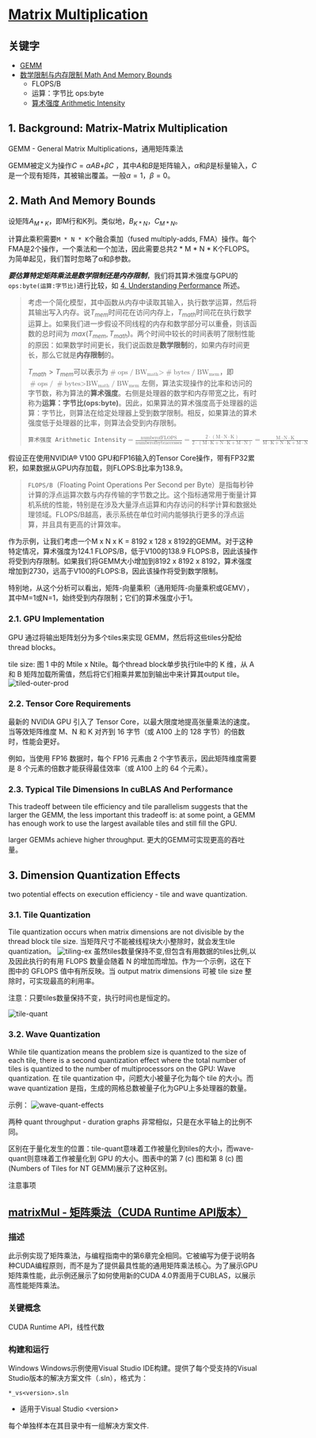 # [Matrix Multiplication](https://docs.nvidia.com/deeplearning/performance/dl-performance-matrix-multiplication/index.html#mat-mat-multi) #
## 关键字 ##
- [GEMM](#1)
- [数学限制与内存限制 Math And Memory Bounds](#2)
  - FLOPS/B
  - 运算：字节比 ops:byte
  - [算术强度 Arithmetic Intensity](#3)

## 1. Background: Matrix-Matrix Multiplication ##
<a id="1"></a>GEMM - General Matrix Multiplications，通用矩阵乘法

GEMM被定义为操作$C=\alpha AB$+$\beta C$
，其中$A$和$B$是矩阵输入，$\alpha$和$\beta$是标量输入，$C$是一个现有矩阵，其被输出覆盖。一般$\alpha=1$，$\beta=0$。

## 2. Math And Memory Bounds ##
设矩阵$A_{M*K}$，即M行和K列。类似地，$B_{K*N}$，$C_{M*N}$。

计算此乘积需要`M * N * K`个融合乘加（fused multiply-adds, FMA）操作。每个FMA是2个操作，一个乘法和一个加法，因此需要总共2 * M * N * K个FLOPS。为简单起见，我们暂时忽略了α和β参数。

***要估算特定矩阵乘法是数学限制还是内存限制***，我们将其算术强度与GPU的`ops:byte(运算:字节比)`进行比较，如 [4. Understanding Performance](https://docs.nvidia.com/deeplearning/performance/dl-performance-gpu-background/index.html#understand-perf) 所述。<a id="2"></a>
>考虑一个简化模型，其中函数从内存中读取其输入，执行数学运算，然后将其输出写入内存。说$T_{mem}$时间花在访问内存上，$T_{math}$时间花在执行数学运算上。如果我们进一步假设不同线程的内存和数学部分可以重叠，则该函数的总时间为 $max(T_{mem},T_{math})$。两个时间中较长的时间表明了限制性能的原因：如果数学时间更长，我们说函数是**数学限制**的，如果内存时间更长，那么它就是**内存限制**的。
>
>$T_{math}>T_{mem}$可以表示为<math xmlns="http://www.w3.org/1998/Math/MathML"> <mrow> <mo> # </mo> <mi> ops </mi> <mtext fontfamily="Times New Roman"> </mtext> <mo> / </mo> <mtext fontfamily="Times New Roman"> </mtext> <msub> <mi> BW </mi> <mi> math </mi> </msub> <mtext fontfamily="Times New Roman"> </mtext> <mi> &gt; </mi> <mtext fontfamily="Times New Roman"> </mtext> <mo> # </mo> <mi> bytes </mi> <mtext fontfamily="Times New Roman"> </mtext> <mo> / </mo> <mtext fontfamily="Times New Roman"> </mtext> <msub> <mi> BW </mi> <mi> mem </mi> </msub> </mrow> </math>，即<math xmlns="http://www.w3.org/1998/Math/MathML"> <mrow> <mo> # </mo> <mi> ops </mi> <mtext fontfamily="Times New Roman"> </mtext> <mo> / </mo> <mtext fontfamily="Times New Roman"> </mtext> <mo> # </mo> <mi> bytes </mi> <mtext fontfamily="Times New Roman"> </mtext> <mi> &gt; </mi> <mtext fontfamily="Times New Roman"> </mtext> <msub> <mi> BW </mi> <mi> math </mi> </msub> <mtext fontfamily="Times New Roman"> </mtext> <mo> / </mo> <mtext fontfamily="Times New Roman"> </mtext> <msub> <mi> BW </mi> <mi> mem </mi> </msub> </mrow> </math>
><a id="3"></a>
>左侧，算法实现操作的比率和访问的字节数，称为算法的**算术强度**。右侧是处理器的数学和内存带宽之比，有时称为**运算：字节比(ops:byte)**。因此，如果算法的算术强度高于处理器的运算：字节比，则算法在给定处理器上受到数学限制。相反，如果算法的算术强度低于处理器的比率，则算法会受到内存限制。
>
>
>  <math xmlns="http://www.w3.org/1998/Math/MathML"> <mrow> <mi> `算术强度 Arithmetic ` </mi> <mtext fontfamily="Times New Roman"> </mtext> <mi> `Intensity` </mi> <mtext fontfamily="Times New Roman"> </mtext> <mo> = </mo> <mfrac> <mrow> <mi> number </mi> <mtext fontfamily="Times New Roman"> </mtext> <mi> of </mi> <mtext fontfamily="Times New Roman"> </mtext> <mi> FLOPS </mi> </mrow> <mrow> <mi> number </mi> <mtext fontfamily="Times New Roman"> </mtext> <mi> of </mi> <mtext fontfamily="Times New Roman"> </mtext> <mi> byte </mi> <mtext fontfamily="Times New Roman"> </mtext> <mi> accesses </mi> </mrow> </mfrac> <mtext fontfamily="Times New Roman"> </mtext> <mo> = </mo> <mfrac> <mrow> <mn> 2 </mn> <mtext fontfamily="Times New Roman"> </mtext> <mo lspace="2px" rspace="2px"> · </mo> <mtext fontfamily="Times New Roman"> </mtext> <mo> ( </mo> <mrow> <mi> M </mi> <mtext fontfamily="Times New Roman"> </mtext> <mo lspace="2px" rspace="2px"> · </mo> <mtext fontfamily="Times New Roman"> </mtext> <mi> N </mi> <mo lspace="2px" rspace="2px"> · </mo> <mtext fontfamily="Times New Roman"> </mtext> <mi> K </mi> </mrow> <mo> ) </mo> </mrow> <mrow> <mn> 2 </mn> <mtext fontfamily="Times New Roman"> </mtext> <mo lspace="2px" rspace="2px"> · </mo> <mtext fontfamily="Times New Roman"> </mtext> <mo> ( </mo> <mrow> <mi> M </mi> <mtext fontfamily="Times New Roman"> </mtext> <mo lspace="2px" rspace="2px"> · </mo> <mtext fontfamily="Times New Roman"> </mtext> <mi> K </mi> <mo lspace="2px" rspace="2px"> + </mo> <mi> N </mi> <mtext fontfamily="Times New Roman"> </mtext> <mo lspace="2px" rspace="2px"> · </mo> <mtext fontfamily="Times New Roman"> </mtext> <mi> K </mi> <mo lspace="2px" rspace="2px"> + </mo> <mi> M </mi> <mtext fontfamily="Times New Roman"> </mtext> <mo lspace="2px" rspace="2px"> · </mo> <mtext fontfamily="Times New Roman"> </mtext> <mi> N </mi> </mrow> <mo> ) </mo> </mrow> </mfrac> <mtext fontfamily="Times New Roman"> </mtext> <mo> = </mo> <mfrac> <mrow> <mi> M </mi> <mtext fontfamily="Times New Roman"> </mtext> <mo lspace="2px" rspace="2px"> · </mo> <mtext fontfamily="Times New Roman"> </mtext> <mi> N </mi> <mtext fontfamily="Times New Roman"> </mtext> <mo lspace="2px" rspace="2px"> · </mo> <mtext fontfamily="Times New Roman"> </mtext> <mi> K </mi> </mrow> <mrow> <mi> M </mi> <mtext fontfamily="Times New Roman"> </mtext> <mo lspace="2px" rspace="2px"> · </mo> <mtext fontfamily="Times New Roman"> </mtext> <mi> K </mi> <mo lspace="2px" rspace="2px"> + </mo> <mi> N </mi> <mtext fontfamily="Times New Roman"> </mtext> <mo lspace="2px" rspace="2px"> · </mo> <mtext fontfamily="Times New Roman"> </mtext> <mi> K </mi> <mo lspace="2px" rspace="2px"> + </mo> <mi> M </mi> <mtext fontfamily="Times New Roman"> </mtext> <mo lspace="2px" rspace="2px"> · </mo> <mtext fontfamily="Times New Roman"> </mtext> <mi> N </mi> </mrow> </mfrac> </mrow> </math>

假设正在使用NVIDIA® V100 GPU和FP16输入的Tensor Core操作，带有FP32累积，如果数据从GPU内存加载，则FLOPS:B比率为138.9。

>`FLOPS/B`（Floating Point Operations Per Second per Byte）是指每秒钟计算的浮点运算次数与内存传输的字节数之比。这个指标通常用于衡量计算机系统的性能，特别是在涉及大量浮点运算和内存访问的科学计算和数据处理领域。FLOPS/B越高，表示系统在单位时间内能够执行更多的浮点运算，并且具有更高的计算效率。

作为示例，让我们考虑一个M x N x K = 8192 x 128 x 8192的GEMM。对于这种特定情况，算术强度为124.1 FLOPS/B，低于V100的138.9 FLOPS:B，因此该操作将受到内存限制。如果我们将GEMM大小增加到8192 x 8192 x 8192，算术强度增加到2730，远高于V100的FLOPS:B，因此该操作将受到数学限制。

特别地，从这个分析可以看出，矩阵-向量乘积（通用矩阵-向量乘积或GEMV），其中M=1或N=1，始终受到内存限制；它们的算术强度小于1。

### 2.1. GPU Implementation ###

GPU 通过将输出矩阵划分为多个tiles来实现 GEMM，然后将这些tiles分配给thread blocks。

tile size: 图 1 中的 Mtile x Ntile。每个thread block单步执行tile中的 K 维，从 A 和 B 矩阵加载所需值，然后将它们相乘并累加到输出中来计算其output tile。
![tiled-outer-prod](tiled-outer-prod.svg)

### 2.2. Tensor Core Requirements ###
最新的 NVIDIA GPU 引入了 Tensor Core，以最大限度地提高张量乘法的速度。当等效矩阵维度 M、N 和 K 对齐到 16 字节（或 A100 上的 128 字节）的倍数时，性能会更好。

例如，当使用 FP16 数据时，每个 FP16 元素由 2 个字节表示，因此矩阵维度需要是 8 个元素的倍数才能获得最佳效率（或 A100 上的 64 个元素）。

### 2.3. Typical Tile Dimensions In cuBLAS And Performance ###

This tradeoff between tile efficiency and tile parallelism suggests that the larger the GEMM, the less important this tradeoff is: at some point, a GEMM has enough work to use the largest available tiles and still fill the GPU. 

larger GEMMs achieve higher throughput.
更大的GEMM可实现更高的吞吐量。

## 3. Dimension Quantization Effects ##

two potential effects on execution efficiency - tile and wave quantization.

### 3.1. Tile Quantization ###

Tile quantization occurs when matrix dimensions are not divisible by the thread block tile size. 当矩阵尺寸不能被线程块大小整除时，就会发生tile quantization。
![tiling-ex](tiling-ex.svg)
虽然tiles数量保持不变,但包含有用数据的tiles比例,以及因此执行的有用 FLOPS 数量会随着 N 的增加而增加。作为一个示例，这在下图中的 GFLOPS 值中有所反映。当 output matrix dimensions 可被 tile size 整除时，可实现最高的利用率。

注意：只要tiles数量保持不变，执行时间也是恒定的。

![tile-quant](tile-quant.svg)

### 3.2. Wave Quantization ###

While tile quantization means the problem size is quantized to the size of each tile, there is a second quantization effect where the total number of tiles is quantized to the number of multiprocessors on the GPU: Wave quantization. 在 tile quantization 中，问题大小被量子化为每个 tile 的大小。而 wave quantization 是指，生成的网格总数被量子化为GPU上多处理器的数量。

示例：
![wave-quant-effects](wave-quant-effects.svg)

两种 quant throughput - duration graphs 非常相似，只是在水平轴上的比例不同。

区别在于量化发生的位置：tile-quant意味着工作被量化到tiles的大小，而wave-quant则意味着工作被量化到 GPU 的大小。图表中的第 7 (c) 图和第 8 (c) 图(Numbers of Tiles for NT GEMM)展示了这种区别。

注意事项
## [matrixMul - 矩阵乘法（CUDA Runtime API版本）](https://github.com/NVIDIA/cuda-samples/tree/master/Samples/0_Introduction/matrixMul) ##
### 描述 ###
此示例实现了矩阵乘法，与编程指南中的第6章完全相同。它被编写为便于说明各种CUDA编程原则，而不是为了提供最具性能的通用矩阵乘法核心。为了展示GPU矩阵乘性能，此示例还展示了如何使用新的CUDA 4.0界面用于CUBLAS，以展示高性能矩阵乘法。

### 关键概念 ###
CUDA Runtime API，线性代数

### 构建和运行 ###
Windows
Windows示例使用Visual Studio IDE构建。提供了每个受支持的Visual Studio版本的解决方案文件（.sln），格式为：
```
*_vs<version>.sln
```
 - 适用于Visual Studio \<version>

每个单独样本在其目录中有一组解决方案文件.
